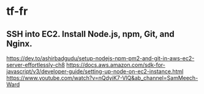 # tf-fr

## 	SSH into EC2. Install Node.js, npm, Git, and Nginx.
https://dev.to/ashirbadgudu/setup-nodejs-npm-pm2-and-git-in-aws-ec2-server-effortlessly-ch8
https://docs.aws.amazon.com/sdk-for-javascript/v3/developer-guide/setting-up-node-on-ec2-instance.html
https://www.youtube.com/watch?v=nQdyiK7-VlQ&ab_channel=SamMeech-Ward
